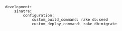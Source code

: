 <!-- usedin: [ _includes/_inlines/Deployment/Rails/sinatra-stacks/sinatra-stacks_custom-commands-v1.md] -->

```
development:
    sinatra:
        configuration:
            custom_build_command: rake db:seed
            custom_deploy_command: rake db:migrate
```
